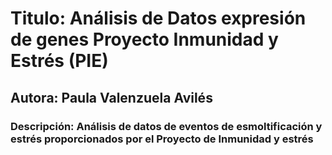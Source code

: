 # Titulo: Análisis de Datos expresión de genes Proyecto Inmunidad y Estrés (PIE)
## Autora: Paula Valenzuela Avilés
### Descripción: Análisis de datos de eventos de esmoltificación y estrés proporcionados por el Proyecto de Inmunidad y estrés 

